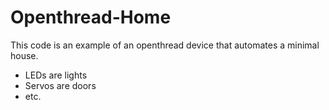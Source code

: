 # Openthread-Home
This code is an example of an openthread device that automates a minimal house.
- LEDs are lights
- Servos are doors
- etc.
